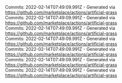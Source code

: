Commits: 2022-02-14T07:49:09.991Z - Generated via https://github.com/marketplace/actions/artificial-grass
<br>
Commits: 2022-02-14T07:49:09.991Z - Generated via https://github.com/marketplace/actions/artificial-grass
<br>
Commits: 2022-02-14T07:49:09.991Z - Generated via https://github.com/marketplace/actions/artificial-grass
<br>
Commits: 2022-02-14T07:49:09.991Z - Generated via https://github.com/marketplace/actions/artificial-grass
<br>
Commits: 2022-02-14T07:49:09.991Z - Generated via https://github.com/marketplace/actions/artificial-grass
<br>
Commits: 2022-02-14T07:49:09.991Z - Generated via https://github.com/marketplace/actions/artificial-grass
<br>
Commits: 2022-02-14T07:49:09.991Z - Generated via https://github.com/marketplace/actions/artificial-grass
<br>
